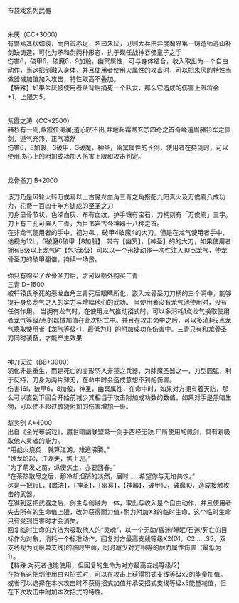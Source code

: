 <title>布袋戏系列武器</title>
<meta name="GENERATOR" content="WinCHM">
<meta http-equiv="Content-Type" content="text/html; charset=gb2312">
<br>布袋戏系列武器
<br>
<br>
<br>朱厌（CC+3000）
<br>有兽焉其状如猿，而白首赤足，名曰朱厌，见则大兵由异度魔界第一铸造师逃山补剑缺铸造，可化为矛和剑两种形态，执于现任战神吞佛童子之手
<br>伤害6，破甲6，破魔6，9加骰，幽冥属性，可与身体结合，收入取出为一个自由动作，当这把剑融入身体，并且使用者使用火属性的攻击时，可以把朱厌的特性当做器械加值加入攻击，特性取高不叠加。
<br>【特殊】如果朱厌被使用者从背后捅死一个队友，那么它造成的伤害上限将会+1，上限为5。
<br>
<br>
<br>紫霞之涛（CC+2500）
<br>赭杉有一剑,紫霞任涛澜;道心叹不出,并地起霜寒玄宗四奇之首奇峰道眉赭衫军之佩剑，道气充沛，正气凛然
<br>伤害6，8加骰，3破甲，3破魔，神圣，幽冥属性的长剑，使用者在持剑时，可以使用决心上的附加成功加入伤害上限和攻击判定。
<br>
<br>
<br>龙骨圣刀 B+2000 
<br>
<br>该刀乃是风轮火转万俟焉以上古魔龙血角三青之角搭配九阳真火及万俟焉八成功力，花费一百四十年方铸成的至圣之刀 
<br>刀身呈骨节状，色泽白灰、布有血纹，护手镶有宝石，刀柄刻有「万俟焉」三字。刀上有三孔可置入三青，为巨书岩古今神器十八种之首。 
<br>在非龙气使用者的手中，视为4L，破甲4破魔4的大刀。但是在龙气使用者手中，他视为12L，6破魔6破甲【8加骰】，带有【幽冥】，【神圣】的的大刀，如果使用者拥有B级以上龙气时【包括b级】可以以一个迅捷动作一次性注入10点龙气，使龙骨圣刀的破甲翻倍，持续一场景。 
<br>
<br>你只有购买了龙骨圣刀后，才可以额外购买三青 
<br>三青 D+1500 
<br>被轩辕氏杀死的恶龙血角三青死后眼睛所化，嵌入龙骨圣刀刀柄的三个洞中，能够提升身负龙气之人的实力与增幅他们的武功。 当使用者没有龙气池使用时，没有任何作用。 当拥有龙气时，在使用龙气推动招式时，可以多消耗1点龙气换取使用者龙气等级/点的器械加值在此次招式中。并且在攻击命中之后，可以多消耗2点龙气换取使用者【龙气等级-1，最低为1】的附加成功在伤害中。三青只有和龙骨圣刀同时装备，才能产生效果 
<br>
<br>
<br>神刀天泣（BB+3000）
<br>羽化非是重生，而是死亡的变形羽人非獍之兵器，为除魔圣器之一，刀型圆弧，利于反持，刀身为两片薄刃，在命中时会造成意想不到的伤害。
<br>伤害16l，破甲6，8加骰，神圣，幽冥属性，在命中时，如果对方拥有着天防，那么可以直到下回合开始前减少其相当于攻击附加成功数的数值，如果对手是黑暗生物，可以使不超过敏捷附加的伤害增加一级。
<br>
<br>犁灵剑 A+4000
<br>出自《金光布袋戏》，魔世暗幽联盟第一剑手西经无缺.尸所使用的佩剑，具有着吸取他人灵魂的能力。
<br>“用战火烧炙，就算江湖，难逃沸腾。”
<br>“烛龙焰起，江湖失，焦土现。”
<br>“为了萌发之苗，纵使焦土，亦要回春。”
<br>“在茶热散尽之后，那冷却烟硝的淡然，届时……希望你与无焰共饮。”
<br>这是一把16L，【魔法】，【神圣】，【幽冥】，【神器】，破甲10，破魔10，造成接触攻击的武器。
<br>在得到这把武器之后，剑主与剑融为一体，取出与收入是个自由动作，并且使用者失去所有的生命值上限，改为获得耐力值+耐力附加X3的临时生命，这个临时生命只有受到伤害时才会消失。
<br>回复临时生命的方法为吸取他人的“灵魂”，以一个无助/昏迷/睡眠/石迷/死亡的目标作为对象，消耗一个标准动作，回复对方最高支线等级X2(D1，C2……S5，双支线视为同级单支线)的临时生命，同时减少对方相等的耐力属性伤害（最低为1）。
<br>【特殊:对死者也能使用，但回复的生命为对方最高支线等级/2】
<br>在持有这把剑使用白刃招式时，可以在攻击上获得招式支线等级x2的能量加值。
<br>或者可以选择在本次攻击时不获得招式加值并承受招式支线等级x5能量减值，但在下次攻击中附加本次招式的特性。